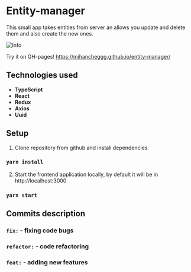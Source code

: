 # Entity-manager

This small app takes entities from server an allows you update and delete them and also create the new ones.

![Info](https://user-images.githubusercontent.com/102235764/221875746-65a0c008-eb65-455e-810d-f9a015ebd5a2.png)

Try it on GH-pages! https://mihancheggg.github.io/entity-manager/


## Technologies used

- **TypeScript**
- **React**
- **Redux**
- **Axios**
- **Uuid**


## Setup

1. Clone repository from github and install dependencies

### `yarn install`

2. Start the frontend application locally, by default it will be in http://localhost:3000

### `yarn start`

## Commits description

### `fix:` - fixing code bugs
### `refactor:` - code refactoring
### `feat:` - adding new features

